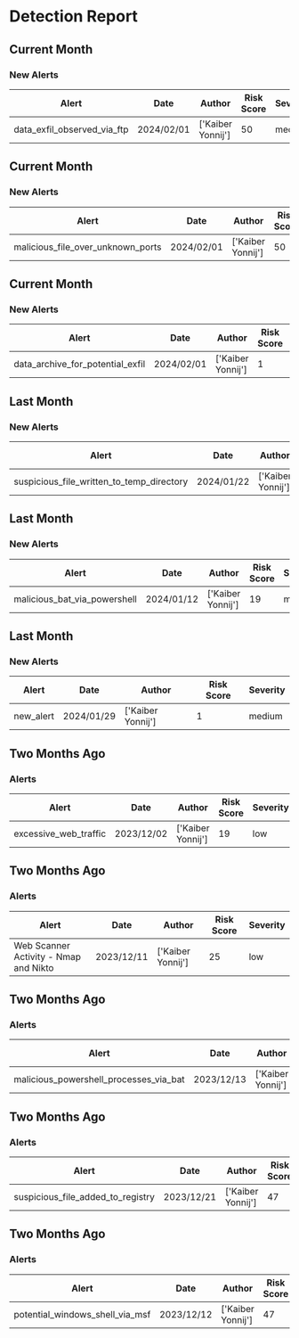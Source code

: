 # Detection Report
## Current Month
### New Alerts
| Alert | Date | Author | Risk Score | Severity |
| --- | --- | --- | --- | --- |
|data_exfil_observed_via_ftp|2024/02/01|['Kaiber Yonnij']|50|medium|
## Current Month
### New Alerts
| Alert | Date | Author | Risk Score | Severity |
| --- | --- | --- | --- | --- |
|malicious_file_over_unknown_ports|2024/02/01|['Kaiber Yonnij']|50|medium|
## Current Month
### New Alerts
| Alert | Date | Author | Risk Score | Severity |
| --- | --- | --- | --- | --- |
|data_archive_for_potential_exfil|2024/02/01|['Kaiber Yonnij']|1|medium|
## Last Month
### New Alerts
| Alert | Date | Author | Risk Score | Severity |
| --- | --- | --- | --- | --- |
|suspicious_file_written_to_temp_directory|2024/01/22|['Kaiber Yonnij']|67|medium|
## Last Month
### New Alerts
| Alert | Date | Author | Risk Score | Severity |
| --- | --- | --- | --- | --- |
|malicious_bat_via_powershell|2024/01/12|['Kaiber Yonnij']|19|medium|
## Last Month
### New Alerts
| Alert | Date | Author | Risk Score | Severity |
| --- | --- | --- | --- | --- |
|new_alert|2024/01/29|['Kaiber Yonnij']|1|medium|
## Two Months Ago
### Alerts
| Alert | Date | Author | Risk Score | Severity |
| --- | --- | --- | --- | --- |
|excessive_web_traffic|2023/12/02|['Kaiber Yonnij']|19|low|
## Two Months Ago
### Alerts
| Alert | Date | Author | Risk Score | Severity |
| --- | --- | --- | --- | --- |
|Web Scanner Activity - Nmap and Nikto|2023/12/11|['Kaiber Yonnij']|25|low|
## Two Months Ago
### Alerts
| Alert | Date | Author | Risk Score | Severity |
| --- | --- | --- | --- | --- |
|malicious_powershell_processes_via_bat|2023/12/13|['Kaiber Yonnij']|20|medium|
## Two Months Ago
### Alerts
| Alert | Date | Author | Risk Score | Severity |
| --- | --- | --- | --- | --- |
|suspicious_file_added_to_registry|2023/12/21|['Kaiber Yonnij']|47|medium|
## Two Months Ago
### Alerts
| Alert | Date | Author | Risk Score | Severity |
| --- | --- | --- | --- | --- |
|potential_windows_shell_via_msf|2023/12/12|['Kaiber Yonnij']|47|medium|
